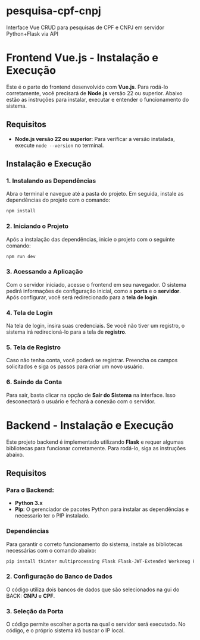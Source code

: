 # pesquisa-cpf-cnpj
Interface Vue CRUD para pesquisas de CPF e CNPJ em servidor Python+Flask via API




# Frontend Vue.js - Instalação e Execução

Este é o parte do frontend desenvolvido com **Vue.js**. Para rodá-lo corretamente, você precisará de **Node.js** versão 22 ou superior. Abaixo estão as instruções para instalar, executar e entender o funcionamento do sistema.

## Requisitos

- **Node.js versão 22 ou superior**: Para verificar a versão instalada, execute `node --version` no terminal.

## Instalação e Execução



### 1. Instalando as Dependências

Abra o terminal e navegue até a pasta do projeto. Em seguida, instale as dependências do projeto com o comando:

```bash
npm install
```

### 2. Iniciando o Projeto

Após a instalação das dependências, inicie o projeto com o seguinte comando:

```bash
npm run dev
```

### 3. Acessando a Aplicação

Com o servidor iniciado, acesse o frontend em seu navegador. O sistema pedirá informações de configuração inicial, como a **porta** e o **servidor**. Após configurar, você será redirecionado para a **tela de login**.

### 4. Tela de Login

Na tela de login, insira suas credenciais. Se você não tiver um registro, o sistema irá redirecioná-lo para a tela de **registro**.

### 5. Tela de Registro

Caso não tenha conta, você poderá se registrar. Preencha os campos solicitados e siga os passos para criar um novo usuário.

### 6. Saindo da Conta

Para sair, basta clicar na opção de **Sair do Sistema** na interface. Isso desconectará o usuário e fechará a conexão com o servidor.


# Backend  - Instalação e Execução

Este projeto backend é implementado utilizando **Flask** e requer algumas bibliotecas para funcionar corretamente. Para rodá-lo, siga as instruções abaixo.

## Requisitos

### Para o Backend:

- **Python 3.x**
- **Pip**: O gerenciador de pacotes Python para instalar as dependências e necessario ter o PIP instalado.
### Dependências

Para garantir o correto funcionamento do sistema, instale as bibliotecas necessárias com o comando abaixo:

```bash
pip install tkinter multiprocessing Flask Flask-JWT-Extended Werkzeug Flask-SQLAlchemy SQLAlchemy Flask-CORS waitress
```

### 2. Configuração do Banco de Dados

O código utiliza dois bancos de dados que são selecionados na gui do BACK:  **CNPJ** e **CPF**. 



### 3. Seleção da Porta

O código permite escolher a porta na qual o servidor  será executado. No código, e o próprio sistema irá buscar o IP local. 


